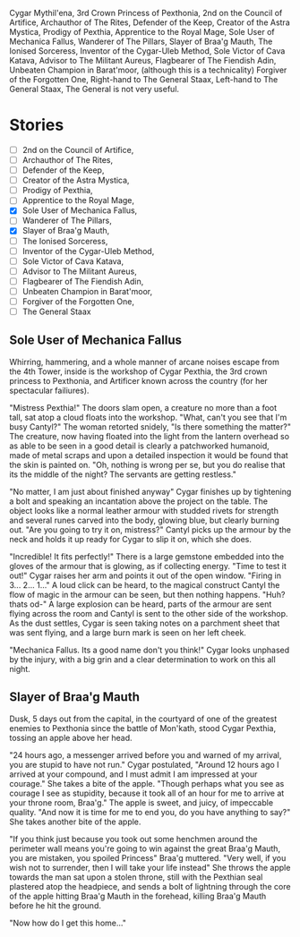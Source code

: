 Cygar Mythil'ena, 
3rd Crown Princess of Pexthonia,
2nd on the Council of Artifice,
Archauthor of The Rites,
Defender of the Keep,
Creator of the Astra Mystica,
Prodigy of Pexthia,
Apprentice to the Royal Mage,
Sole User of Mechanica Fallus,
Wanderer of The Pillars,
Slayer of Braa'g Mauth,
The Ionised Sorceress,
Inventor of the Cygar-Uleb Method,
Sole Victor of Cava Katava,
Advisor to The Militant Aureus,
Flagbearer of The Fiendish Adin,
Unbeaten Champion in Barat'moor, (although this is a technicality)
Forgiver of the Forgotten One,
Right-hand to The General Staax,
Left-hand to The General Staax, 
The General is not very useful.

# Stories

- [ ] 2nd on the Council of Artifice,
- [ ] Archauthor of The Rites,
- [ ] Defender of the Keep,
- [ ] Creator of the Astra Mystica,
- [ ] Prodigy of Pexthia,
- [ ] Apprentice to the Royal Mage,
- [x] Sole User of Mechanica Fallus,
- [ ] Wanderer of The Pillars,
- [x] Slayer of Braa'g Mauth,
- [ ] The Ionised Sorceress,
- [ ] Inventor of the Cygar-Uleb Method,
- [ ] Sole Victor of Cava Katava,
- [ ] Advisor to The Militant Aureus,
- [ ] Flagbearer of The Fiendish Adin,
- [ ] Unbeaten Champion in Barat'moor,
- [ ] Forgiver of the Forgotten One,
- [ ] The General Staax

## Sole User of Mechanica Fallus

Whirring, hammering, and a whole manner of arcane noises escape from the 4th Tower, inside is the workshop of Cygar Pexthia, the 3rd crown princess to Pexthonia, and Artificer known across the country (for her spectacular failiures). 

"Mistress Pexthia!" The doors slam open, a creature no more than a foot tall, sat atop a cloud floats into the workshop. "What, can't you see that I'm busy Cantyl?" The woman retorted snidely, "Is there something the matter?" The creature, now having floated into the light from the lantern overhead so as able to be seen in a good detail is clearly a patchworked humanoid, made of metal scraps and upon a detailed inspection it would be found that the skin is painted on. "Oh, nothing is wrong per se, but you do realise that its the middle of the night? The servants are getting restless."

"No matter, I am just about finished anyway" Cygar finishes up by tightening a bolt and speaking an incantation above the project on the table. The object looks like a normal leather armour with studded rivets for strength and several runes carved into the body, glowing blue, but clearly burning out. "Are you going to try it on, mistress?" Cantyl picks up the armour by the neck and holds it up ready for Cygar to slip it on, which she does.

"Incredible! It fits perfectly!" There is a large gemstone embedded into the gloves of the armour that is glowing, as if collecting energy. "Time to test it out!" Cygar raises her arm and points it out of the open window. "Firing in 3... 2... 1..." A loud click can be heard, to the magical construct Cantyl the flow of magic in the armour can be seen, but then nothing happens. "Huh? thats od-" A large explosion can be heard, parts of the armour are sent flying across the room and Cantyl is sent to the other side of the workshop. As the dust settles, Cygar is seen taking notes on a parchment sheet that was sent flying, and a large burn mark is seen on her left cheek.

"Mechanica Fallus. Its a good name don't you think!" Cygar looks unphased by the injury, with a big grin and a clear determination to work on this all night.

## Slayer of Braa'g Mauth

Dusk, 5 days out from the capital, in the courtyard of one of the greatest enemies to Pexthonia since the battle of Mon'kath, stood Cygar Pexthia, tossing an apple above her head.

"24 hours ago, a messenger arrived before you and warned of my arrival, you are stupid to have not run." Cygar postulated, "Around 12 hours ago I arrived at your compound, and I must admit I am impressed at your courage." She takes a bite of the apple. "Though perhaps what you see as courage I see as stupidity, because it took all of an hour for me to arrive at your throne room, Braa'g." The apple is sweet, and juicy, of impeccable quality. "And now it is time for me to end you, do you have anything to say?" She takes another bite of the apple.

"If you think just because you took out some henchmen around the perimeter wall means you're going to win against the great Braa'g Mauth, you are mistaken, you spoiled Princess" Braa'g muttered. "Very well, if you wish not to surrender, then I will take your life instead" She throws the apple towards the man sat upon a stolen throne, still with the Pexthian seal plastered atop the headpiece, and sends a bolt of lightning through the core of the apple hitting Braa'g Mauth in the forehead, killing Braa'g Mauth before he hit the ground.

"Now how do I get this home..."

## 